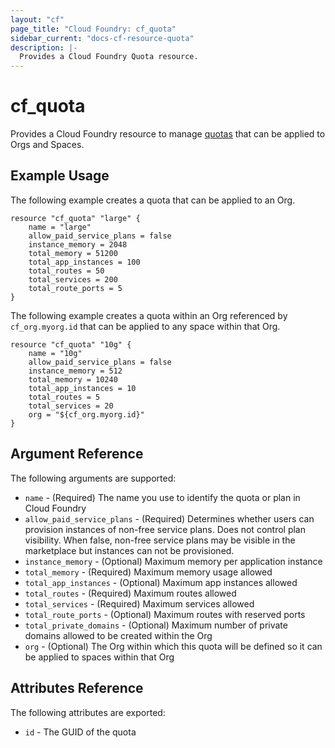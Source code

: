 ```yaml
---
layout: "cf"
page_title: "Cloud Foundry: cf_quota"
sidebar_current: "docs-cf-resource-quota"
description: |-
  Provides a Cloud Foundry Quota resource.
---
```


# cf\_quota

Provides a Cloud Foundry resource to manage [quotas](https://docs.cloudfoundry.org/adminguide/quota-plans.html) 
that can be applied to Orgs and Spaces.

## Example Usage

The following example creates a quota that can be applied to an Org.

```
resource "cf_quota" "large" {
    name = "large"
    allow_paid_service_plans = false
    instance_memory = 2048
    total_memory = 51200
    total_app_instances = 100
    total_routes = 50
    total_services = 200
    total_route_ports = 5
}
```

The following example creates a quota within an Org referenced by `cf_org.myorg.id` that can be applied to any space within that Org.

```
resource "cf_quota" "10g" {
    name = "10g"
    allow_paid_service_plans = false
    instance_memory = 512
    total_memory = 10240
    total_app_instances = 10
    total_routes = 5
    total_services = 20
    org = "${cf_org.myorg.id}"
}
```

## Argument Reference

The following arguments are supported:

* `name` - (Required) The name you use to identify the quota or plan in Cloud Foundry
* `allow_paid_service_plans` - (Required) Determines whether users can provision instances of non-free service plans. Does not control plan visibility. When false, non-free service plans may be visible in the marketplace but instances can not be provisioned.
* `instance_memory` - (Optional) Maximum memory per application instance
* `total_memory` - (Required) Maximum memory usage allowed
* `total_app_instances` - (Optional) Maximum app instances allowed
* `total_routes` - (Required) Maximum routes allowed
* `total_services` - (Required) Maximum services allowed
* `total_route_ports` - (Optional) Maximum routes with reserved ports
* `total_private_domains` - (Optional) Maximum number of private domains allowed to be created within the Org
* `org` - (Optional) The Org within which this quota will be defined so it can be applied to spaces within that Org

## Attributes Reference

The following attributes are exported:

* `id` - The GUID of the quota
